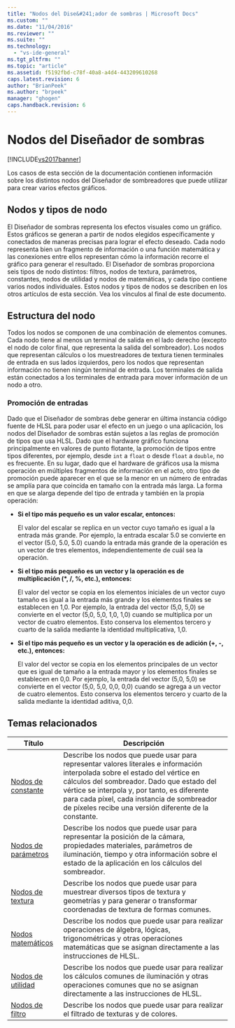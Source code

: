 ```yaml
---
title: "Nodos del Dise&#241;ador de sombras | Microsoft Docs"
ms.custom: ""
ms.date: "11/04/2016"
ms.reviewer: ""
ms.suite: ""
ms.technology: 
  - "vs-ide-general"
ms.tgt_pltfrm: ""
ms.topic: "article"
ms.assetid: f5192fbd-c78f-40a8-a4d4-443209610268
caps.latest.revision: 6
author: "BrianPeek"
ms.author: "brpeek"
manager: "ghogen"
caps.handback.revision: 6
---
```

# Nodos del Dise&#241;ador de sombras
[!INCLUDE[vs2017banner](../code-quality/includes/vs2017banner.md)]

Los casos de esta sección de la documentación contienen información sobre los distintos nodos del Diseñador de sombreadores que puede utilizar para crear varios efectos gráficos.  
  
## Nodos y tipos de nodo  
 El Diseñador de sombras representa los efectos visuales como un gráfico.  Estos gráficos se generan a partir de nodos elegidos específicamente y conectados de maneras precisas para lograr el efecto deseado.  Cada nodo representa bien un fragmento de información o una función matemática y las conexiones entre ellos representan cómo la información recorre el gráfico para generar el resultado.  El Diseñador de sombras proporciona seis tipos de nodo distintos: filtros, nodos de textura, parámetros, constantes, nodos de utilidad y nodos de matemáticas, y cada tipo contiene varios nodos individuales.  Estos nodos y tipos de nodos se describen en los otros artículos de esta sección. Vea los vínculos al final de este documento.  
  
## Estructura del nodo  
 Todos los nodos se componen de una combinación de elementos comunes.  Cada nodo tiene al menos un terminal de salida en el lado derecho \(excepto el nodo de color final, que representa la salida del sombreador\).  Los nodos que representan cálculos o los muestreadores de textura tienen terminales de entrada en sus lados izquierdos, pero los nodos que representan información no tienen ningún terminal de entrada.  Los terminales de salida están conectados a los terminales de entrada para mover información de un nodo a otro.  
  
### Promoción de entradas  
 Dado que el Diseñador de sombras debe generar en última instancia código fuente de HLSL para poder usar el efecto en un juego o una aplicación, los nodos del Diseñador de sombras están sujetos a las reglas de promoción de tipos que usa HLSL.  Dado que el hardware gráfico funciona principalmente en valores de punto flotante, la promoción de tipos entre tipos diferentes, por ejemplo, desde `int` a `float` o desde `float` a `double`, no es frecuente.  En su lugar, dado que el hardware de gráficos usa la misma operación en múltiples fragmentos de información en el acto, otro tipo de promoción puede aparecer en el que se la menor en un número de entradas se amplía para que coincida en tamaño con la entrada más larga.  La forma en que se alarga depende del tipo de entrada y también en la propia operación:  
  
-   **Si el tipo más pequeño es un valor escalar, entonces:**  
  
     El valor del escalar se replica en un vector cuyo tamaño es igual a la entrada más grande.  Por ejemplo, la entrada escalar 5.0 se convierte en el vector \(5.0, 5.0, 5.0\) cuando la entrada más grande de la operación es un vector de tres elementos, independientemente de cuál sea la operación.  
  
-   **Si el tipo más pequeño es un vector y la operación es de multiplicación \(\*, \/, %, etc.\), entonces:**  
  
     El valor del vector se copia en los elementos iniciales de un vector cuyo tamaño es igual a la entrada más grande y los elementos finales se establecen en 1,0.  Por ejemplo, la entrada del vector \(5,0, 5,0\) se convierte en el vector \(5,0, 5,0, 1,0, 1,0\) cuando se multiplica por un vector de cuatro elementos.  Esto conserva los elementos tercero y cuarto de la salida mediante la identidad multiplicativa, 1,0.  
  
-   **Si el tipo más pequeño es un vector y la operación es de adición \(\+, \-, etc.\), entonces:**  
  
     El valor del vector se copia en los elementos principales de un vector que es igual de tamaño a la entrada mayor y los elementos finales se establecen en 0,0.  Por ejemplo, la entrada del vector \(5,0, 5,0\) se convierte en el vector \(5,0, 5,0, 0,0, 0,0\) cuando se agrega a un vector de cuatro elementos.  Esto conserva los elementos tercero y cuarto de la salida mediante la identidad aditiva, 0,0.  
  
## Temas relacionados  
  
|Título|Descripción|  
|------------|-----------------|  
|[Nodos de constante](../designers/constant-nodes.md)|Describe los nodos que puede usar para representar valores literales e información interpolada sobre el estado del vértice en cálculos del sombreador.  Dado que estado del vértice se interpola y, por tanto, es diferente para cada píxel, cada instancia de sombreador de píxeles recibe una versión diferente de la constante.|  
|[Nodos de parámetros](../designers/parameter-nodes.md)|Describe los nodos que puede usar para representar la posición de la cámara, propiedades materiales, parámetros de iluminación, tiempo y otra información sobre el estado de la aplicación en los cálculos del sombreador.|  
|[Nodos de textura](../designers/texture-nodes.md)|Describe los nodos que puede usar para muestrear diversos tipos de textura y geometrías y para generar o transformar coordenadas de textura de formas comunes.|  
|[Nodos matemáticos](../designers/math-nodes.md)|Describe los nodos que puede usar para realizar operaciones de álgebra, lógicas, trigonométricas y otras operaciones matemáticas que se asignan directamente a las instrucciones de HLSL.|  
|[Nodos de utilidad](../designers/utility-nodes.md)|Describe los nodos que puede usar para realizar los cálculos comunes de iluminación y otras operaciones comunes que no se asignan directamente a las instrucciones de HLSL.|  
|[Nodos de filtro](../designers/filter-nodes.md)|Describe los nodos que puede usar para realizar el filtrado de texturas y de colores.|